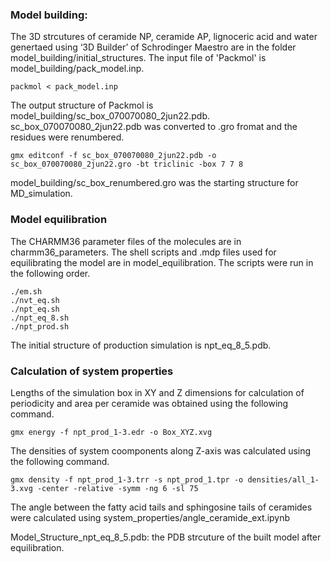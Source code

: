 
### Model building: 
The 3D strcutures of ceramide NP, ceramide AP, lignoceric acid and water genertaed using ‘3D Builder’ of Schrodinger Maestro are in the folder model_building/initial_structures. 
The input file of 'Packmol' is model_building/pack_model.inp.
```
packmol < pack_model.inp 
```
The output structure of Packmol is model_building/sc_box_070070080_2jun22.pdb.
sc_box_070070080_2jun22.pdb was converted to .gro fromat and the residues were renumbered.
```
gmx editconf -f sc_box_070070080_2jun22.pdb -o sc_box_070070080_2jun22.gro -bt triclinic -box 7 7 8
```
model_building/sc_box_renumbered.gro was the starting structure for MD_simulation.

### Model equilibration
The CHARMM36 parameter files of the molecules are in charmm36_parameters.
The shell scripts and .mdp files used for equilibrating the model are in model_equilibration. The scripts were run in the following order.
```
./em.sh
./nvt_eq.sh
./npt_eq.sh
./npt_eq_8.sh
./npt_prod.sh
```
The initial structure of production simulation is npt_eq_8_5.pdb.

### Calculation of system properties
Lengths of the simulation box in XY and Z dimensions for calculation of periodicity and area per ceramide was obtained using the following command.
```
gmx energy -f npt_prod_1-3.edr -o Box_XYZ.xvg
```
The densities of system coomponents along Z-axis was calculated using the following command.
```
gmx density -f npt_prod_1-3.trr -s npt_prod_1.tpr -o densities/all_1-3.xvg -center -relative -symm -ng 6 -sl 75
```
The angle between the fatty acid tails and sphingosine tails of ceramides were calculated using system_properties/angle_ceramide_ext.ipynb


Model_Structure_npt_eq_8_5.pdb: the PDB strcuture of the built model after equilibration.
